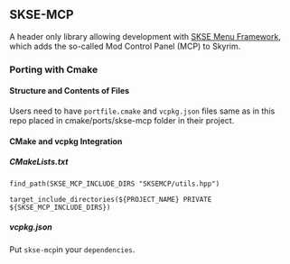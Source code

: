 ## SKSE-MCP
A header only library allowing development with [SKSE Menu Framework](https://www.nexusmods.com/skyrimspecialedition/mods/120352), which adds the so-called Mod Control Panel (MCP) to Skyrim.

### Porting with Cmake

#### Structure and Contents of Files
Users need to have `portfile.cmake` and `vcpkg.json` files same as in this repo placed in cmake/ports/skse-mcp folder in their project.

#### CMake and vcpkg Integration
##### CMakeLists.txt
`find_path(SKSE_MCP_INCLUDE_DIRS "SKSEMCP/utils.hpp")`

`target_include_directories(${PROJECT_NAME} PRIVATE	${SKSE_MCP_INCLUDE_DIRS})`

##### vcpkg.json

Put `skse-mcp`in your `dependencies`.
